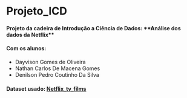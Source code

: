 # Projeto_ICD

<h4> Projeto da cadeira de Introdução a Ciência de Dados: **Análise dos dados da Netflix** </h4>
<h4> Com os alunos: </h4>
<ul>
  <li> Dayvison Gomes de Oliveira </li>
  <li> Nathan Carlos De Macena Gomes  </li>
  <li> Denilson Pedro Coutinho Da Silva </li>
</ul>

<h4> Dataset usado: <a href='https://www.kaggle.com/shivamb/netflix-shows'> Netflix_tv_films </a> </h4>
